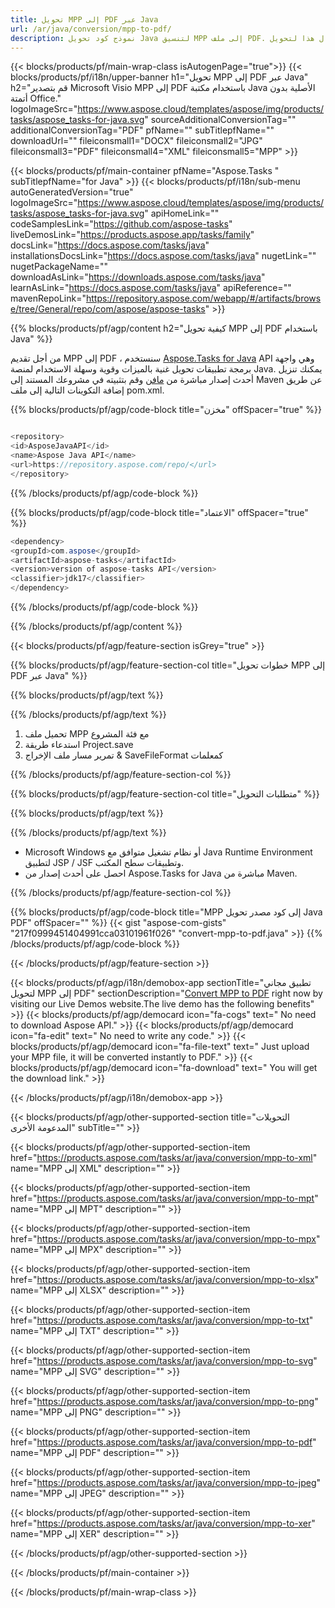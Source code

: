 ```yaml
---
title: تحويل MPP إلى PDF عبر Java 
url: /ar/java/conversion/mpp-to-pdf/ 
description: نموذج كود تحويل Java لتنسيق MPP إلى ملف PDF. استخدم رمز المثال هذا لتحويل MPP إلى PDF داخل أي تطبيق يستند إلى Web أو Desktop Java.
---
```


{{< blocks/products/pf/main-wrap-class isAutogenPage="true">}}
{{< blocks/products/pf/i18n/upper-banner h1="تحويل MPP إلى PDF عبر Java" h2="قم بتصدير Microsoft Visio MPP إلى PDF باستخدام مكتبة Java الأصلية بدون أتمتة Office." logoImageSrc="https://www.aspose.cloud/templates/aspose/img/products/tasks/aspose_tasks-for-java.svg" sourceAdditionalConversionTag="" additionalConversionTag="PDF" pfName="" subTitlepfName="" downloadUrl="" fileiconsmall1="DOCX" fileiconsmall2="JPG" fileiconsmall3="PDF" fileiconsmall4="XML" fileiconsmall5="MPP" >}}

{{< blocks/products/pf/main-container pfName="Aspose.Tasks " subTitlepfName="for Java" >}}
{{< blocks/products/pf/i18n/sub-menu autoGeneratedVersion="true" logoImageSrc="https://www.aspose.cloud/templates/aspose/img/products/tasks/aspose_tasks-for-java.svg" apiHomeLink="" codeSamplesLink="https://github.com/aspose-tasks" liveDemosLink="https://products.aspose.app/tasks/family" docsLink="https://docs.aspose.com/tasks/java" installationsDocsLink="https://docs.aspose.com/tasks/java" nugetLink="" nugetPackageName="" downloadAsLink="https://downloads.aspose.com/tasks/java" learnAsLink="https://docs.aspose.com/tasks/java" apiReference="" mavenRepoLink="https://repository.aspose.com/webapp/#/artifacts/browse/tree/General/repo/com/aspose/aspose-tasks" >}}

{{% blocks/products/pf/agp/content h2="كيفية تحويل MPP إلى PDF باستخدام Java" %}}

من أجل تقديم MPP إلى PDF ، سنستخدم
 [Aspose.Tasks for Java](https://products.aspose.com/tasks/java)
 API وهي واجهة برمجة تطبيقات تحويل غنية بالميزات وقوية وسهلة الاستخدام لمنصة Java. يمكنك تنزيل أحدث إصدار مباشرة من
 [مافن](https://repository.aspose.com/webapp/#/artifacts/browse/tree/General/repo/com/aspose/aspose-tasks)
 وقم بتثبيته في مشروعك المستند إلى Maven عن طريق إضافة التكوينات التالية إلى ملف pom.xml.

{{% blocks/products/pf/agp/code-block title="مخزن" offSpacer="true" %}}

```cs

<repository>
<id>AsposeJavaAPI</id>
<name>Aspose Java API</name>
<url>https://repository.aspose.com/repo/</url>
</repository>

```

{{% /blocks/products/pf/agp/code-block %}}

{{% blocks/products/pf/agp/code-block title="الاعتماد" offSpacer="true" %}}

```cs
<dependency>
<groupId>com.aspose</groupId>
<artifactId>aspose-tasks</artifactId>
<version>version of aspose-tasks API</version>
<classifier>jdk17</classifier>
</dependency>

```

{{% /blocks/products/pf/agp/code-block %}}

{{% /blocks/products/pf/agp/content %}}

{{< blocks/products/pf/agp/feature-section isGrey="true" >}}

{{% blocks/products/pf/agp/feature-section-col title="خطوات تحويل MPP إلى PDF عبر Java" %}}

{{% blocks/products/pf/agp/text %}}

{{% /blocks/products/pf/agp/text %}}

1. تحميل ملف MPP مع فئة المشروع
1. استدعاء طريقة Project.save
1. تمرير مسار ملف الإخراج & SaveFileFormat كمعلمات

{{% /blocks/products/pf/agp/feature-section-col %}}

{{% blocks/products/pf/agp/feature-section-col title="متطلبات التحويل" %}}

{{% blocks/products/pf/agp/text %}}

{{% /blocks/products/pf/agp/text %}}

- Microsoft Windows أو نظام تشغيل متوافق مع Java Runtime Environment لتطبيق JSP / JSF وتطبيقات سطح المكتب.
- احصل على أحدث إصدار من Aspose.Tasks for Java مباشرة من Maven.

{{% /blocks/products/pf/agp/feature-section-col %}}

{{% blocks/products/pf/agp/code-block title="MPP إلى كود مصدر تحويل Java PDF" offSpacer="" %}}
{{< gist "aspose-com-gists" "217f0999451404991cca03101961f026" "convert-mpp-to-pdf.java" >}}
{{% /blocks/products/pf/agp/code-block %}}

{{< /blocks/products/pf/agp/feature-section >}}

<!-- aboutfile Starts -->

{{< blocks/products/pf/agp/i18n/demobox-app sectionTitle="تطبيق مجاني لتحويل MPP إلى PDF" sectionDescription="[Convert MPP to PDF](https://products.aspose.app/tasks/conversion/mpp-to-pdf) right now by visiting our Live Demos website.The live demo has the following benefits" >}}
        {{< blocks/products/pf/agp/democard icon="fa-cogs" text=" No need to download Aspose API." >}}
        {{< blocks/products/pf/agp/democard icon="fa-edit" text=" No need to write any code." >}}
        {{< blocks/products/pf/agp/democard icon="fa-file-text" text=" Just upload your MPP file, it will be converted instantly to PDF." >}}
        {{< blocks/products/pf/agp/democard icon="fa-download" text=" You will get the download link." >}}

{{< /blocks/products/pf/agp/i18n/demobox-app >}}

<!-- aboutfile Ends -->

{{< blocks/products/pf/agp/other-supported-section title="التحويلات المدعومة الأخرى" subTitle="" >}}

{{< blocks/products/pf/agp/other-supported-section-item href="https://products.aspose.com/tasks/ar/java/conversion/mpp-to-xml" name="MPP إلى XML" description="" >}}

{{< blocks/products/pf/agp/other-supported-section-item href="https://products.aspose.com/tasks/ar/java/conversion/mpp-to-mpt" name="MPP إلى MPT" description="" >}}

{{< blocks/products/pf/agp/other-supported-section-item href="https://products.aspose.com/tasks/ar/java/conversion/mpp-to-mpx" name="MPP إلى MPX" description="" >}}

{{< blocks/products/pf/agp/other-supported-section-item href="https://products.aspose.com/tasks/ar/java/conversion/mpp-to-xlsx" name="MPP إلى XLSX" description="" >}}

{{< blocks/products/pf/agp/other-supported-section-item href="https://products.aspose.com/tasks/ar/java/conversion/mpp-to-txt" name="MPP إلى TXT" description="" >}}

{{< blocks/products/pf/agp/other-supported-section-item href="https://products.aspose.com/tasks/ar/java/conversion/mpp-to-svg" name="MPP إلى SVG" description="" >}}

{{< blocks/products/pf/agp/other-supported-section-item href="https://products.aspose.com/tasks/ar/java/conversion/mpp-to-png" name="MPP إلى PNG" description="" >}}

{{< blocks/products/pf/agp/other-supported-section-item href="https://products.aspose.com/tasks/ar/java/conversion/mpp-to-pdf" name="MPP إلى PDF" description="" >}}

{{< blocks/products/pf/agp/other-supported-section-item href="https://products.aspose.com/tasks/ar/java/conversion/mpp-to-jpeg" name="MPP إلى JPEG" description="" >}}

{{< blocks/products/pf/agp/other-supported-section-item href="https://products.aspose.com/tasks/ar/java/conversion/mpp-to-xer" name="MPP إلى XER" description="" >}}



{{< /blocks/products/pf/agp/other-supported-section >}}

{{< /blocks/products/pf/main-container >}}
    
{{< /blocks/products/pf/main-wrap-class >}}